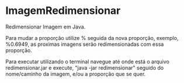 # ImagemRedimensionar
Redimensionar Imagem em Java.

Para mudar a proporção utilize % seguida da nova proporção, exemplo, %0.6949, as proximas imagens serão redimensionadas com essa proporção.

Para executar utilizando o terminal navegue até onde está o arquivo redimensionar.jar e execute, "java -jar redimensionar" seguido do nome/caminho da imagem, e/ou a proporção que se quer.
